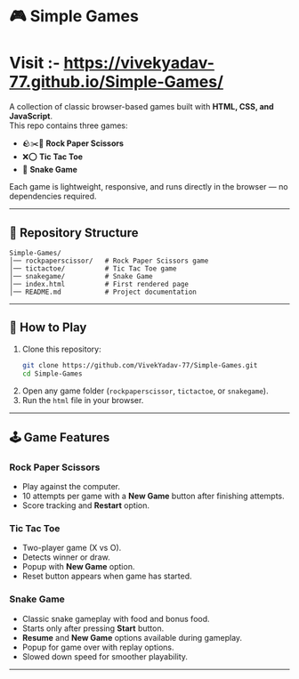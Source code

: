 # 🎮 Simple Games

# Visit :-  https://vivekyadav-77.github.io/Simple-Games/

A collection of classic browser-based games built with **HTML, CSS, and JavaScript**.  
This repo contains three games:  

- 🪨✂️📄 **Rock Paper Scissors**  
- ❌⭕ **Tic Tac Toe**  
- 🐍 **Snake Game**  

Each game is lightweight, responsive, and runs directly in the browser — no dependencies required.

---

## 📂 Repository Structure
```
Simple-Games/
│── rockpaperscissor/   # Rock Paper Scissors game
│── tictactoe/          # Tic Tac Toe game
│── snakegame/          # Snake Game
│── index.html          # First rendered page
│── README.md           # Project documentation
```

---

## 🚀 How to Play
1. Clone this repository:
   ```bash
   git clone https://github.com/VivekYadav-77/Simple-Games.git
   cd Simple-Games
   ```
2. Open any game folder (`rockpaperscissor`, `tictactoe`, or `snakegame`).
3. Run the `html` file in your browser.

---

## 🕹 Game Features

### Rock Paper Scissors
- Play against the computer.
- 10 attempts per game with a **New Game** button after finishing attempts.
- Score tracking and **Restart** option.

### Tic Tac Toe
- Two-player game (X vs O).
- Detects winner or draw.
- Popup with **New Game** option.
- Reset button appears  when game has started.

### Snake Game
- Classic snake gameplay with food and bonus food.
- Starts only after pressing **Start** button.
- **Resume** and **New Game** options available during gameplay.
- Popup for game over with replay options.
- Slowed down speed for smoother playability.

---
